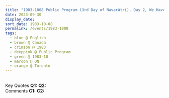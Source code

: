 ```yaml
---
title: "1983-1008 Public Program (3rd Day of Navarātri), Day 2, We Have to Keep an Absolutely Open Mind and To Become the Spirit Is the Most Important Thing, Toronto, ON, Canada"
date: 2023-09-30
display_date: 
sort_date: 1983-10-08
permalink: /events/1983-1008
tags:
  - blue @ English
  - brown @ Canada
  - crimson @ 1983
  - deeppink @ Public Program
  - green @ 1983-10
  - maroon @ ON
  - orange @ Toronto
---
```


<br>

<wave-list>
  <list-title color="DarkSeaGreen" width="55">Key Quotes</list-title>
  <list-item color="BlanchedAlmond" width="280"><b>Q1:</b> <i></i></list-item>
  <list-item color="Lavender" width="280"><b>Q2:</b> <i></i></list-item>
</wave-list>

<br>

<wave-list>
  <list-title color="DarkSeaGreen" width="55">Comments</list-title>
  <list-item color="BlanchedAlmond" width="280"><b>C1:</b> <i></i></list-item>
  <list-item color="Lavender" width="280"><b>C2:</b> <i></i></list-item>
</wave-list>